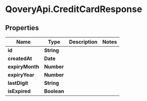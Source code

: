 # QoveryApi.CreditCardResponse

## Properties

Name | Type | Description | Notes
------------ | ------------- | ------------- | -------------
**id** | **String** |  | 
**createdAt** | **Date** |  | 
**expiryMonth** | **Number** |  | 
**expiryYear** | **Number** |  | 
**lastDigit** | **String** |  | 
**isExpired** | **Boolean** |  | 


